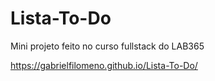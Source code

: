 # Lista-To-Do

Mini projeto feito no curso fullstack do LAB365

https://gabrielfilomeno.github.io/Lista-To-Do/
 
